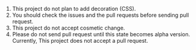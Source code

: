 1. This project do not plan to add decoration (CSS).
2. You should check the issues and the pull requests before sending pull request.
3. This project do not accept cosmetic change.
4. Please do not send pull request until this state becomes alpha version.  
Currently, This project does not accept a pull request.
